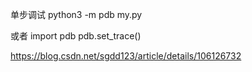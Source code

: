 单步调试
python3 -m pdb my.py

或者
import pdb
pdb.set_trace()

https://blog.csdn.net/sgdd123/article/details/106126732
